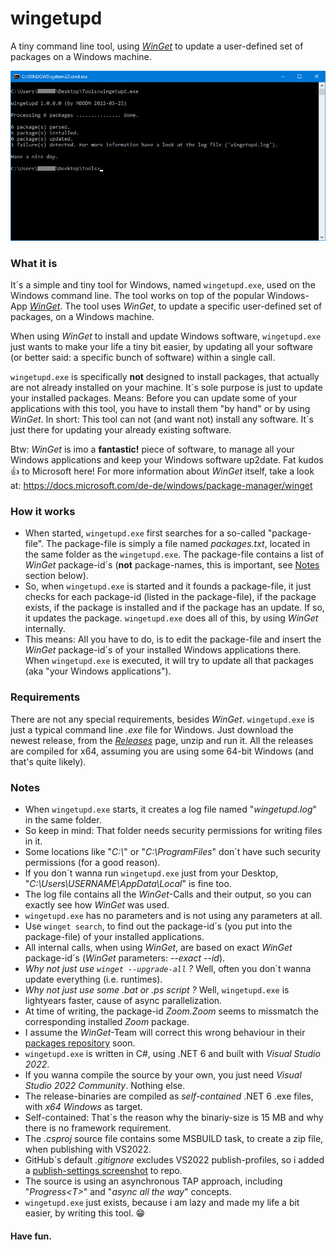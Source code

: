 # wingetupd
A tiny command line tool, using [_WinGet_](https://docs.microsoft.com/de-de/windows/package-manager/winget) to update a user-defined set of packages on a Windows machine.

![wingetupd.exe](img/screenshot-tool.png)

### What it is
It´s a simple and tiny tool for Windows, named `wingetupd.exe`, used on the Windows command line. The tool works on top of the popular Windows-App [_WinGet_](https://docs.microsoft.com/de-de/windows/package-manager/winget). The tool uses _WinGet_, to update a specific user-defined set of packages, on a Windows machine.

When using _WinGet_ to install and update Windows software, `wingetupd.exe` just wants to make your life a tiny bit easier, by updating all your software (or better said: a specific bunch of software) within a single call.

`wingetupd.exe` is specifically __not__ designed to install packages, that actually are not already installed on your machine. It´s sole purpose is just to update your installed packages. Means: Before you can update some of your applications with this tool, you have to install them "by hand" or by using _WinGet_. In short: This tool can not (and want not) install any software. It´s just there for updating your already existing software.

Btw: _WinGet_ is imo a __fantastic!__ piece of software, to manage all your Windows applications and keep your Windows software up2date. Fat kudos :thumbsup: to Microsoft here!  For more information about _WinGet_ itself, take a look at: https://docs.microsoft.com/de-de/windows/package-manager/winget

### How it works
- When started, `wingetupd.exe` first searches for a so-called "package-file". The package-file is simply a file named _packages.txt_, located in the same folder as the `wingetupd.exe`. The package-file contains a list of _WinGet_ package-id´s (__not__ package-names, this is important, see [Notes](#Notes) section below).
- So, when `wingetupd.exe` is started and it founds a package-file, it just checks for each package-id (listed in the package-file), if the package exists, if the package is installed and if the package has an update. If so, it updates the package. `wingetupd.exe` does all of this, by using _WinGet_ internally.
- This means: All you have to do, is to edit the package-file and insert the _WinGet_ package-id´s of your installed Windows applications there. When `wingetupd.exe` is executed, it will try to update all that packages (aka "your Windows applications").

### Requirements
There are not any special requirements, besides _WinGet_. `wingetupd.exe` is just a typical command line _.exe_ file for Windows. Just download the newest release, from the [_Releases_](https://github.com/MBODM/wingetupd/releases) page, unzip and run it. All the releases are compiled for x64, assuming you are using some 64-bit Windows (and that's quite likely).

### Notes
- When `wingetupd.exe` starts, it creates a log file named "_wingetupd.log_" in the same folder.
- So keep in mind: That folder needs security permissions for writing files in it.
- Some locations like "_C:\\_" or "_C:\ProgramFiles_" don´t have such security permissions (for a good reason).
- If you don´t wanna run `wingetupd.exe` just from your Desktop, "_C:\Users\USERNAME\AppData\Local_" is fine too.
- The log file contains all the _WinGet_-Calls and their output, so you can exactly see how _WinGet_ was used.
- `wingetupd.exe` has no parameters and is not using any parameters at all.
- Use `winget search`, to find out the package-id´s (you put into the package-file) of your installed applications.
- All internal calls, when using _WinGet_, are based on exact _WinGet_ package-id´s (_WinGet_ parameters: _--exact --id_).
- _Why not just use `winget --upgrade-all` ?_ Well, often you don´t wanna update everything (i.e. runtimes).
- _Why not just use some .bat or .ps script ?_ Well, `wingetupd.exe` is lightyears faster, cause of async parallelization.
- At time of writing, the package-id _Zoom.Zoom_ seems to missmatch the corresponding installed _Zoom_ package.
- I assume the _WinGet_-Team will correct this wrong behaviour in their [packages repository](https://github.com/microsoft/winget-pkgs/tree/master/manifests) soon.
- `wingetupd.exe` is written in C#, using .NET 6 and built with _Visual Studio 2022_.
- If you wanna compile the source by your own, you just need _Visual Studio 2022 Community_. Nothing else.
- The release-binaries are compiled as _self-contained_ .NET 6 .exe files, with _x64 Windows_ as target.
- Self-contained: That´s the reason why the binariy-size is 15 MB and why there is no framework requirement.
- The _.csproj_ source file contains some MSBUILD task, to create a zip file, when publishing with VS2022.
- GitHub´s default _.gitignore_ excludes VS2022 publish-profiles, so i added a [publish-settings screenshot](img/screenshot-publish-settings.png) to repo.
- The source is using an asynchronous TAP approach, including "_Progress&lt;T&gt;_" and "_async all the way_" concepts.
- `wingetupd.exe` just exists, because i am lazy and made my life a bit easier, by writing this tool. :grin:

#### Have fun.
